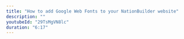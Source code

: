 ```yaml
---
title: "How to add Google Web Fonts to your NationBuilder website"
description: ""
youtubeId: "29TsMgVN8lc"
duration: "6:17"
---
```


